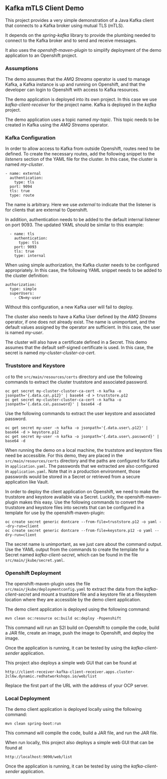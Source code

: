 ## Kafka mTLS Client Demo

This project provides a very simple demonstration of a Java Kafka client that connects to a Kafka broker using mutual TLS (mTLS).

It depends on the *spring-kafka* library to provide the plumbing needed to connect to the Kafka broker and to send and receive messages.

It also uses the *openshift-maven-plugin* to simplify deployment of the demo application to an Openshift project.

### Assumptions

The demo assumes that the _AMQ Streams_ operator is used to manage Kafka, a Kafka instance is up and running on Openshift, and that the developer can login to Openshift with access to Kafka resources.

The demo application is deployed into its own project. In this case we use *kafka-client-receiver* for the project name. Kafka is deployed in the *kafka* project.

The demo application uses a topic named *my-topic*. This topic needs to be created in Kafka using the _AMQ Streams_ operator.

### Kafka Configuration

In order to allow access to Kafka from outside Openshift, routes need to be defined. To create the necessary routes, add the following snippet to the *listeners* section of the YAML file for the cluster. In this case, the cluster is named *my-cluster*.

    - name: external
      authentication:
        type: tls
      port: 9094
      tls: true
      type: route

The name is arbitrary. Here we use *external* to indicate that the listener is for clients that are external to Openshift.

In addition, authentication needs to be added to the default internal listener on port 9093. The updated YAML should be similar to this example:

      - name: tls
        authentication:
          type: tls
        port: 9093
        tls: true
        type: internal

When using simple authorization, the Kafka cluster needs to be configured appropriately. In this case, the following YAML snippet needs to be added to the cluster definition:

    authorization:
      type: simple
      superUsers:
        - CN=my-user

Without this configuration, a new Kafka user will fail to deploy.

The cluster also needs to have a Kafka User defined by the _AMQ Streams_ operator, if one does not already exist. The name is unimportant, and the default values assigned by the operator are sufficient. In this case, the user is named *my-user*.

The cluster will also have a certificate defined in a Secret. This demo assumes that the default self-signed certificate is used. In this case, the secret is named _my-cluster-cluster-ca-cert_.

### Truststore and Keystore

`cd` to the `src/main/resources/certs` directory and use the following commands to extract the cluster truststore and associated password.

    oc get secret my-cluster-cluster-ca-cert -n kafka -o jsonpath='{.data.ca\.p12}' | base64 -d > truststore.p12
    oc get secret my-cluster-cluster-ca-cert -n kafka -o jsonpath='{.data.ca\.password}' | base64 -d

Use the following commands to extract the user keystore and associated password.

    oc get secret my-user -n kafka -o jsonpath='{.data.user\.p12}' | base64 -d > keystore.p12
    oc get secret my-user -n kafka -o jsonpath='{.data.user\.password}' | base64 -d

When running the demo on a local machine, the truststore and keystore files need be accessible. For this demo, they are placed in the `src/main/resources/certs` directory and the paths are configured for Kafka in `application.yaml`. The passwords that we extracted are also configured in `application.yaml`. Note that in a production environment, those passwords would be stored in a Secret or retrieved from a secure application like Vault.

In order to deploy the client application on Openshift, we need to make the truststore and keystore available via a Secret. Luckily, the openshift-maven-plugin makes this easy. Use the following commands to convert the truststore and keystore files into secrets that can be configured in a template for use by the openshift-maven-plugin:

    oc create secret generic dontcare --from-file=truststore.p12 -o yaml --dry-run=client
    oc create secret generic dontcare --from-file=keystore.p12 -o yaml --dry-run=client

The secret name is unimportant, as we just care about the command output. Use the YAML output from the commands to create the template for a Secret named *kafka-client-secret*, which can be found in the file `src/main/jkube/secret.yaml`.

### Openshift Deployment

The openshift-maven-plugin uses the file `src/main/jkube/deploymentconfig.yaml` to extract the data from the _kafka-client-secret_ and mount a truststore file and a keystore file at a filesystem location where they are accessible by the demo client application.

The demo client application is deployed using the following command:

    mvn clean oc:resource oc:build oc:deploy -Popenshift

This command will run an S2I build on Openshift to compile the code, build a JAR file, create an image, push the image to Openshift, and deploy the image.

Once the application is running, it can be tested by using the *kafka-client-sender* application.

This project also deploys a simple web GUI that can be found at

    http://client-receiver-kafka-client-receiver.apps.cluster-2cl6w.dynamic.redhatworkshops.io/web/list

Replace the first part of the URL with the address of your OCP server.

### Local Deployment

The demo client application is deployed locally using the following command:

    mvn clean spring-boot:run

This command will compile the code, build a JAR file, and run the JAR file.


When run locally, this project also deploys a simple web GUI that can be found at

    http://localhost:9090/web/list

Once the application is running, it can be tested by using the *kafka-client-sender* application.
